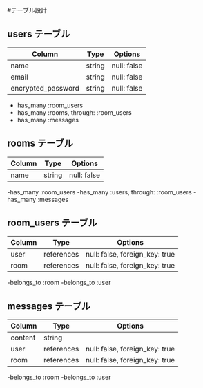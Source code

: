 #テーブル設計

## users テーブル

| Column      | Type    | Options    | 
| --- | --- | --- | 
| name    | string    | null: false    | 
| email    | string    | null: false    | 
| encrypted_password    | string    | null: false    | 

- has_many :room_users
- has_many :rooms, through: :room_users
- has_many :messages

## rooms テーブル

| Column    | Type    | Options    | 
| --- | --- | --- | 
| name    | string    | null: false    | 

-has_many :room_users
-has_many :users, through: :room_users
-has_many :messages

## room_users テーブル

| Column    | Type    | Options    | 
| --- | --- | --- | 
| user    | references    | null: false, foreign_key: true    | 
| room    | references    | null: false, foreign_key: true    | 

-belongs_to :room
-belongs_to :user

## messages テーブル

| Column    | Type    | Options    | 
| --- | --- | --- | 
| content    | string    |     | 
| user    | references    | null: false, foreign_key: true    | 
| room    | references    | null: false, foreign_key: true    | 

-belongs_to :room
-belongs_to :user